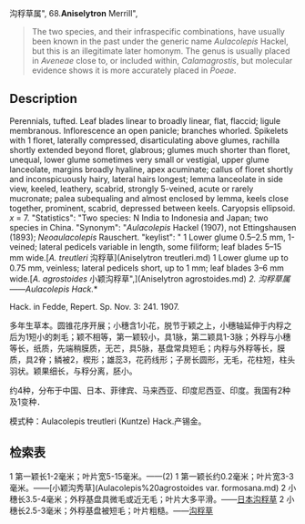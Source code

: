 沟稃草属",
68.**Aniselytron** Merrill",

> The two species, and their infraspecific combinations, have usually been known in the past under the generic name *Aulacolepis* Hackel, but this is an illegitimate later homonym. The genus is usually placed in *Aveneae* close to, or included within, *Calamagrostis*, but molecular evidence shows it is more accurately placed in *Poeae*.

## Description
Perennials, tufted. Leaf blades linear to broadly linear, flat, flaccid; ligule membranous. Inflorescence an open panicle; branches whorled. Spikelets with 1 floret, laterally compressed, disarticulating above glumes, rachilla shortly extended beyond floret, glabrous; glumes much shorter than floret, unequal, lower glume sometimes very small or vestigial, upper glume lanceolate, margins broadly hyaline, apex acuminate; callus of floret shortly and inconspicuously hairy, lateral hairs longest; lemma lanceolate in side view, keeled, leathery, scabrid, strongly 5-veined, acute or rarely mucronate; palea subequaling and almost enclosed by lemma, keels close together, prominent, scabrid, depressed between keels. Caryopsis ellipsoid. *x* = 7.
  "Statistics": "Two species: N India to Indonesia and Japan; two species in China.
  "Synonym": "*Aulacolepis* Hackel (1907), not Ettingshausen (1893); *Neoaulacolepis* Rauschert.
  "keylist": "
1 Lower glume 0.5–2.5 mm, 1-veined; lateral pedicels variable in length, some filiform; leaf blades 5–15 mm wide.[*A. treutleri* 沟稃草](Aniselytron treutleri.md)
1 Lower glume up to 0.75 mm, veinless; lateral pedicels short, up to 1 mm; leaf blades 3–6 mm wide.[*A. agrostoides* 小颖沟稃草",](Aniselytron agrostoides.md)
**2. 沟稃草属*——Aulacolepis Hack.**

Hack. in Fedde, Repert. Sp. Nov. 3: 241. 1907.

多年生草本。圆锥花序开展；小穗含1小花，脱节于颖之上，小穗轴延伸于内稃之后为1短小的刺毛；颖不相等，第一颖较小，具1脉，第二颖具1-3脉；外稃与小穗等长，纸质，先端稍膜质，无芒，具5脉，基盘常具短毛；内稃与外稃等长，膜质，具2脊；鳞被2，楔形；雄蕊3，花药线形；子房长圆形，无毛，花柱短，柱头羽状。颖果细长，与稃分离，胚小。

约4种，分布于中国、日本、菲律宾、马来西亚、印度尼西亚、印度。我国有2种及1变种．

模式种：Aulacolepis treutleri (Kuntze) Hack.产锡金。

## 检索表

1 第一颖长1-2毫米；叶片宽5-15毫米。——(2)
1 第一颖长约0.2毫米；叶片宽3-3毫米。——[小颖沟秀草](Aulacolepis%20agrostoides var. formosana.md)
2 小穗长3.5-4毫米；外稃基盘具微毛或近无毛；叶片大多平滑。——[日本沟稃草](Aulacolepis%20japonica.md)
2 小穗长2.5-3毫米；外稃基盘被短毛；叶片粗糙。——[沟稃草](Aulacolepis%20treutleri.md)
